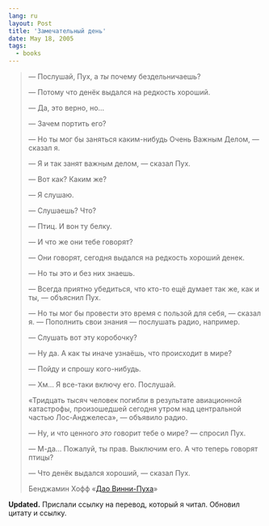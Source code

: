 ```yaml
---
lang: ru
layout: Post
title: 'Замечательный день'
date: May 18, 2005
tags:
  - books
---
```


> — Послушай, Пух, а _ты_ почему бездельничаешь?
>
> — Потому что денёк выдался на редкость хороший.
>
> — Да, это верно, но…
>
> — Зачем портить его?
>
> — Но ты мог бы заняться каким-нибудь Очень Важным Делом, — сказал я.
>
> — Я и так занят важным делом, — сказал Пух.
>
> — Вот как? Каким же?
>
> — Я слушаю.
>
> — Слушаешь? Что?
>
> — Птиц. И вон ту белку.
>
> — И что же они тебе говорят?
>
> — Они говорят, сегодня выдался на редкость хороший денек.
>
> — Но ты это и без них знаешь.
>
> — Всегда приятно убедиться, что кто-то ещё думает так же, как и ты, — объяснил Пух.
>
> — Но ты мог бы провести это время с пользой для себя, — сказал я. — Пополнить свои знания — послушать радио, например.
>
> — Слушать вот эту коробочку?
>
> — Ну да. А как ты иначе узнаёшь, что происходит в мире?
>
> — Пойду и спрошу кого-нибудь.
>
> — Хм… Я все-таки включу его. Послушай.
>
> «Тридцать тысяч человек погибли в результате авиационной катастрофы, произошедшей сегодня утром над центральной частью Лос-Анджелеса», — объявило радио.
>
> — Ну, и что ценного _это_ говорит тебе о мире? — спросил Пух.
>
> — М-да… Пожалуй, ты прав. Выключим его. А что теперь говорят птицы?
>
> — Что денёк выдался хороший, — сказал Пух.
>
> Бенджамин Хофф «[Дао Винни-Пуха](http://www.ozon.ru/context/detail/id/3971987/?partner=sapegin)»

**Updated.** Прислали ссылку на перевод, который я читал. Обновил цитату и ссылку.
